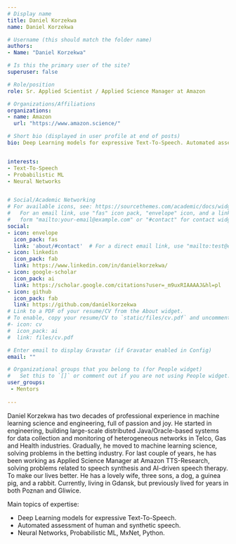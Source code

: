 ```yaml
---
# Display name
title: Daniel Korzekwa
name: Daniel Korzekwa

# Username (this should match the folder name)
authors:
- Name: "Daniel Korzekwa"

# Is this the primary user of the site?
superuser: false

# Role/position
role: Sr. Applied Scientist / Applied Science Manager at Amazon

# Organizations/Affiliations
organizations:
- name: Amazon
  url: "https://www.amazon.science/"

# Short bio (displayed in user profile at end of posts)
bio: Deep Learning models for expressive Text-To-Speech. Automated assessment of human and synthetic speech. Neural Networks, Probabilistic ML, MxNet, Python.


interests:
- Text-To-Speech
- Probabilistic ML
- Neural Networks


# Social/Academic Networking
# For available icons, see: https://sourcethemes.com/academic/docs/widgets/#icons
#   For an email link, use "fas" icon pack, "envelope" icon, and a link in the
#   form "mailto:your-email@example.com" or "#contact" for contact widget.
social:
- icon: envelope
  icon_pack: fas
  link: 'about/#contact'  # For a direct email link, use "mailto:test@example.org".
- icon: linkedin
  icon_pack: fab
  link: https://www.linkedin.com/in/danielkorzekwa/
- icon: google-scholar
  icon_pack: ai
  link: https://scholar.google.com/citations?user=_m9uxRIAAAAJ&hl=pl
- icon: github
  icon_pack: fab
  link: https://github.com/danielkorzekwa
# Link to a PDF of your resume/CV from the About widget.
# To enable, copy your resume/CV to `static/files/cv.pdf` and uncomment the lines below.  
#- icon: cv
#  icon_pack: ai
#  link: files/cv.pdf

# Enter email to display Gravatar (if Gravatar enabled in Config)
email: ""

# Organizational groups that you belong to (for People widget)
#   Set this to `[]` or comment out if you are not using People widget.  
user_groups:
 - Mentors
 
---
```

Daniel Korzekwa has two decades of professional experience in machine learning science and engineering, full of passion and joy. He started in engineering, building large-scale distributed Java/Oracle-based systems for data collection and monitoring of heterogeneous networks in Telco, Gas and Health industries. Gradually, he moved to machine learning science, solving problems in the betting industry. For last couple of years, he has been working as Applied Science Manager at Amazon TTS-Research, solving problems related to speech synthesis and AI-driven speech therapy. To make our lives better. He has a lovely wife, three sons, a dog, a guinea pig, and a rabbit. Currently, living in Gdansk, but previously lived for years in both Poznan and Gliwice.

Main topics of expertise:
- Deep Learning models for expressive Text-To-Speech.
- Automated assessment of human and synthetic speech.
- Neural Networks, Probabilistic ML, MxNet, Python.
